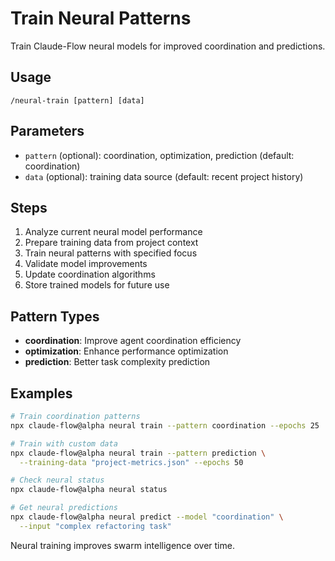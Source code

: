 # Train Neural Patterns

Train Claude-Flow neural models for improved coordination and predictions.

## Usage
```
/neural-train [pattern] [data]
```

## Parameters
- `pattern` (optional): coordination, optimization, prediction (default: coordination)
- `data` (optional): training data source (default: recent project history)

## Steps

1. Analyze current neural model performance
2. Prepare training data from project context
3. Train neural patterns with specified focus
4. Validate model improvements
5. Update coordination algorithms
6. Store trained models for future use

## Pattern Types
- **coordination**: Improve agent coordination efficiency
- **optimization**: Enhance performance optimization
- **prediction**: Better task complexity prediction

## Examples
```bash
# Train coordination patterns
npx claude-flow@alpha neural train --pattern coordination --epochs 25

# Train with custom data
npx claude-flow@alpha neural train --pattern prediction \
  --training-data "project-metrics.json" --epochs 50

# Check neural status
npx claude-flow@alpha neural status

# Get neural predictions
npx claude-flow@alpha neural predict --model "coordination" \
  --input "complex refactoring task"
```

Neural training improves swarm intelligence over time.